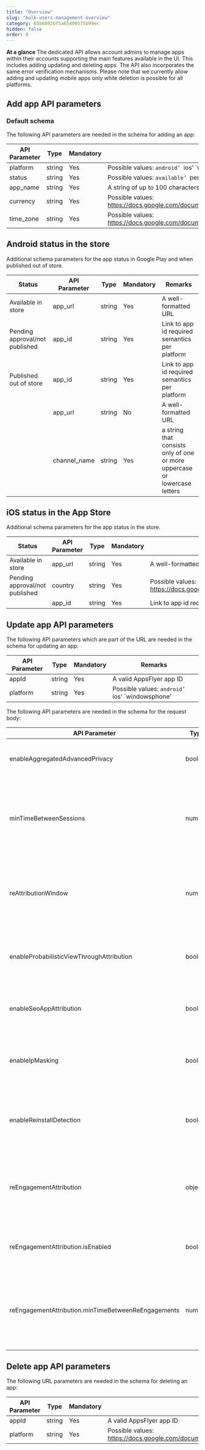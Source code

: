 ```yaml
---
title: "Overview"
slug: "bulk-users-management-overview"
category: 65b6092bf5a65400575b99ec
hidden: false
order: 0
---
```


**At a glance**
The dedicated API allows account admins to manage apps within their accounts supporting the main features available in the UI. This includes adding updating and deleting apps. The API also incorporates the same error verification mechanisms. Please note that we currently allow adding and updating mobile apps only while deletion is possible for all platforms.

## Add app API parameters

### Default schema

The following API parameters are needed in the schema for adding an app:

| API Parameter | Type | Mandatory | Remarks |
| --- | --- | --- | --- |
| platform | string | Yes | Possible values: `android’ `ios’ `windowsphone’ |
| status | string | Yes | Possible values: `available’ `pending’ `out_of_store’ |
| app_name | string | Yes | A string of up to 100 characters |
| currency | string | Yes | Possible values: https://docs.google.com/document/d/1W6H5WX3WZCyMYuEgHqSorU0WF6UuTQbuxF6AISxw7gc/edit#bookmark=id.eu5iuk3ovj9a |
| time_zone | string | Yes | Possible values: https://docs.google.com/document/d/1W6H5WX3WZCyMYuEgHqSorU0WF6UuTQbuxF6AISxw7gc/edit#bookmark=id.qg694lhhkeet |

## Android status in the store

Additional schema parameters for the app status in Google Play and when published out of store.

| Status | API Parameter | Type | Mandatory | Remarks |
| --- | --- | --- | --- | --- |
| Available in store | app_url | string | Yes | A well-formatted URL |
| Pending approval/not published | app_id | string | Yes | Link to app id required semantics per platform |
| Published out of store | app_id | string | Yes | Link to app id required semantics per platform |
|  | app_url | string | No | A well-formatted URL |
|  | channel_name | string | Yes | a string that consists only of one or more uppercase or lowercase letters |

## iOS status in the App Store

Additional schema parameters for the app status in the store.

| Status | API Parameter | Type | Mandatory | Remarks |
| --- | --- | --- | --- | --- |
| Available in store | app_url | string | Yes | A well-formatted URL |
| Pending approval/not published | country | string | Yes | Possible values: https://docs.google.com/document/d/1W6H5WX3WZCyMYuEgHqSorU0WF6UuTQbuxF6AISxw7gc/edit#bookmark=id.5mm5oap13kxj |
|  | app_id | string | Yes | Link to app id required semantics per platform |

## Update app API parameters

The following API parameters which are part of the URL are needed in the schema for updating an app:

| API Parameter | Type | Mandatory | Remarks |
| --- | --- | --- | --- |
| appId | string | Yes | A valid AppsFlyer app ID |
| platform | string | Yes | Possible values: `android’ `ios’ `windowsphone’ |

The following API parameters are needed in the schema for the request body:

| API Parameter | Type | Mandatory | Remarks |
| --- | --- | --- | --- |
| enableAggregatedAdvancedPrivacy | boolean | No | Enable or disable the Aggregated Advanced Privacy iOS feature for maintaining user privacy. Possible Values: `true’ (enabled) or `false’ (disabled) |
| minTimeBetweenSessions | number | No | Determine the minimum time between sessions for which sessions are counted. Possible Values: Values should be rendered in seconds reflecting minutes or hours. The duration can span from 1 minute to 24 hours. Suitable values range between 60 (representing 1 minute) to 86400 (representing 24 hours). |
| reAttributionWindow | number | No | The number of days after the first install that reinstalls aren’t attributed as new installs. Possible Values: Values should be rendered in days reflecting months. The duration can span from 1 to 24 months. Suitable values range between 30 (representing 1 month) to 730 (representing 24 months). |
| enableProbabilisticViewThroughAttribution | boolean | No | Enable or disable the probabilistic View-through Attribution (VTA) feature for using probabilistic modeling to attribute conversions to ad impressions that were viewed. Possible values: ’true; (enabled) or `false’ (disabled). |
| enableSeoAppAttribution | boolean | No | Enable or disable the organic search attribution feature for attributing re-engagements to various organic search engines. Possible values: `true’ (enabled) or `false’ (disabled). |
| enableIpMasking | boolean | No | Enable or disable the IP Masking feature for anonymizing end-user device IP addresses in raw data reports and in postbacks sent to partners (for events per app). Possible values: `true’ (enabled) or `false’ (disabled). |
| enableReinstallDetection | boolean | No | For iOS only: Detect reinstalls without depending on advertising IDs. Determining whether an install was a reinstall or a new install enables deduplicating reinstalls from your NOIs. Possible values: `true’ (enabled) or `false’ (disabled). |
| reEngagementAttribution | object | No | This property configures the Retargeting Attribution feature. When enabled (reEngagementAttribution.isEnabled is set as true) AppsFlyer tracks and attributes re-engagement events to the appropriate source providing valuable insights on user retention and re-engagement campaigns. |
| reEngagementAttribution.isEnabled | boolean | Yes | Enable or disable the Retargeting Attribution feature to record re-engagements of users engaging with a retargeting campaign. Possible values: `true’ (enabled) or `false’ (disabled). |
| reEngagementAttribution.minTimeBetweenReEngagements | number | No | Set the minimum time after a re-engagement conversion occurs so that additional re-engagement events won’t be attributed. This is used to avoid over-counting of conversions. Possible Values: Please provide this input in seconds. Valid values range from 3600 (representing 1 hour) to 2592000 (representing 30 days). |

## Delete app API parameters

The following URL parameters are needed in the schema for deleting an app:

| API Parameter | Type | Mandatory | Remarks |
| --- | --- | --- | --- |
| appId | string | Yes | A valid AppsFlyer app ID |
| platform | string | Yes | Possible values: https://docs.google.com/document/d/1W6H5WX3WZCyMYuEgHqSorU0WF6UuTQbuxF6AISxw7gc/edit#bookmark=id.uredi0417lsz.
